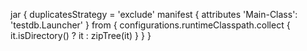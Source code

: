 jar {
    duplicatesStrategy = 'exclude'
    manifest {
        attributes 'Main-Class': 'testdb.Launcher'
    }
    from {
        configurations.runtimeClasspath.collect { it.isDirectory() ? it : zipTree(it) }
    }
}